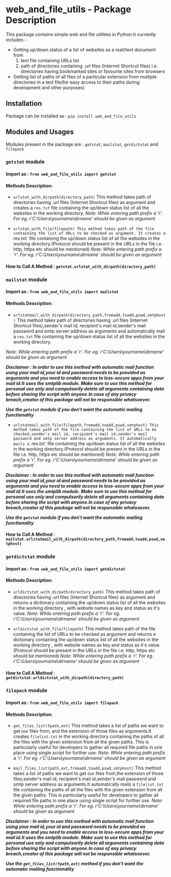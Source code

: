 # web_and_file_utils - Package Description
This package contains simple web and file utilities in Python.It currently includes -
* Getting up/down status of a list of websites as a mail/text document from
  1. text file containing URLs list
  2. path of directories containing .url files (Internet Shortcut files) i.e. directories having bookmarked sites or favourite sites from        browsers
* Getting list of paths of all files of a particular extension from multiple directories in a text file(for easy access to their paths       during development and other purposes)

## Installation
Package can be installed as :
`pip install web_and_file_utils`

## Modules and Usages
Modules present in the package are : `getstat`, `mailstat`, `getdictstat` and `filepack`

### `getstat` module
#### Import as : `from web_and_file_utils import getstat`
#### Methods Description:
* `urlstat_with_dirpath(directory_path)`
This method takes path of directories having .url files (Internet Shortcut files) as argument and creates a `res.txt` file containing the up/down status list of all the websites in the working directory.
 *Note: While entering path prefix a 'r'. For eg. r'C:\Users\yourname\dirname' should be given as argument*
 
 * `urlstat_with_file(filepath)
 This method takes path of the file containing the list of URLs to be checked as argument. It creates a `res.txt` file containing the up/down status list of all the websites in the working directory.(Protocol should be present in the URLs in the file i.e. http, https etc should be mentioned)
*Note: While entering path prefix a 'r'. For eg. r'C:\Users\yourname\dirname' should be given as argument*

#### How to Call A Method : `getstat.urlstat_with_dirpath(directory_path)`

### `mailstat` module
#### Import as : `from web_and_file_utils import mailstat`
#### Methods Description:
* `urlstatmail_with_dirpath(directory_path,fromadd,toadd,pswd,smtphost)`
This method takes path of directories having .url files (Internet Shortcut files),sender's mail id, recipient's mail id,sender's mail password and smtp server address as arguments and automatically mail a `res.txt` file containing the up/down status list of all the websites in the working directory.

 *Note: While entering path prefix a 'r'. For eg. r'C:\Users\yourname\dirname' should be given as argument*
 
***Disclaimer : In order to use this method with automatic mail function using your mail id,your id and password needs to be provided as arguments and you need to enable access to less-secure apps from your mail id.It uses the smtplib module. Make sure to use this method for personal use only and compulsorily delete all arguments containing data before sharing the script with anyone.In case of any privacy breach,creator of this package will not be responsible whatsoever.***

***Use the `getstat` module if you don't want the automatic mailing functionality***
 
 * `urlstatmail_with_file(filepath,fromadd,toadd,pswd,smtphost)
 This method takes path of the file containing the list of URLs to be checked,sender's mail id, recipient's mail id,sender's mail password and smtp server address as arguments. It automatically mails a `res.txt` file containing the up/down status list of all the websites in the working directory.(Protocol should be present in the URLs in the file i.e. http, https etc should be mentioned)
*Note: While entering path prefix a 'r'. For eg. r'C:\Users\yourname\dirname' should be given as argument*

***Disclaimer : In order to use this method with automatic mail function using your mail id,your id and password needs to be provided as arguments and you need to enable access to less-secure apps from your mail id.It uses the smtplib module. Make sure to use this method for personal use only and compulsorily delete all arguments containing data before sharing the script with anyone.In case of any privacy breach,creator of this package will not be responsible whatsoever.***

***Use the `getstat` module if you don't want the automatic mailing functionality***

#### How to Call A Method : `mailstat.urlstatmail_with_dirpath(directory_path,fromadd,toadd,pswd,smtphost)`

### `getdictstat` module
#### Import as : `from web_and_file_utils import getdictstat`
#### Methods Description:
* `urldictstat_with_dirpath(directory_path)`
This method takes path of directories having .url files (Internet Shortcut files) as argument and returns a dictionary containing the up/down status list of all the websites in the working directory , with website names as key and status as it's value.
 *Note: While entering path prefix a 'r'. For eg. r'C:\Users\yourname\dirname' should be given as argument*
 
 * `urldictstat_with_file(filepath)`
 This method takes path of the file containing the list of URLs to be checked as argument and returns a dictionary containing the up/down status list of all the websites in the working directory , with website names as key and status as it's value.(Protocol should be present in the URLs in the file i.e. http, https etc should be mentioned)
*Note: While entering path prefix a 'r'. For eg. r'C:\Users\yourname\dirname' should be given as argument*

#### How to Call A Method : `getdictstat.urldictstat_with_dirpath(directory_path)`

### `filepack` module
#### Import as : `from web_and_file_utils import filepack`
#### Methods Description:
* `get_files_list(fpath,ext)`
This method takes a list of paths we want to get our files from, and the extension of those files as arguments.It creates `filelist.txt` in the working directory containing the paths of all the files with the given extension from all the given paths.
This is particularly useful for developers to gather all required file paths in one place using single script for further use.
 *Note: While entering path prefix a 'r'. For eg. r'C:\Users\yourname\dirname' should be given as argument*
 
 * `mail_files_list(path,ext,fromadd,toadd,pswd,smtphost)`
 This method takes a list of paths we want to get our files from,the extension of those files,sender's mail id, recipient's mail id,sender's mail password and smtp server address as arguments.It automatically mails a `filelist.txt` file containing the paths of all the files with the given extension from all the given paths.
This is particularly useful for developers to gather all required file paths in one place using single script for further use.
 *Note: While entering path prefix a 'r'. For eg. r'C:\Users\yourname\dirname' should be given as argument*
 
 ***Disclaimer : In order to use this method with automatic mail function using your mail id,your id and password needs to be provided as arguments and you need to enable access to less-secure apps from your mail id.It uses the smtplib module. Make sure to use this method for personal use only and compulsorily delete all arguments containing data before sharing the script with anyone.In case of any privacy breach,creator of this package will not be responsible whatsoever.***

***Use the `get_files_list(fpath,ext)` method if you don't want the automatic mailing functionality***



